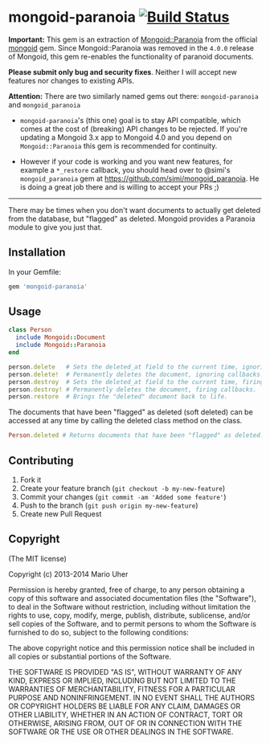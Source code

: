 # mongoid-paranoia [![Build Status](https://travis-ci.org/haihappen/mongoid-paranoia.png)](https://travis-ci.org/haihappen/mongoid-paranoia)

**Important:** This gem is an extraction of [Mongoid::Paranoia](http://mongoid.org/en/mongoid/v3/extras.html#paranoia) from the official [mongoid](http://mongoid.org) gem.
Since Mongoid::Paranoia was removed in the `4.0.0` release of Mongoid, this gem re-enables the functionality of paranoid documents.

**Please submit only bug and security fixes**. Neither I will accept new features nor changes to existing APIs.

**Attention:** There are two similarly named gems out there: `mongoid-paranoia` and `mongoid_paranoia`

* `mongoid-paranoia`'s (this one) goal is to stay API compatible, which comes at the cost of (breaking) API changes to be rejected. If you're updating a Mongoid 3.x app to Mongoid 4.0 and you depend on `Mongoid::Paranoia` this gem is recommended for continuity.

* However if your code is working and you want new features, for example a `*_restore` callback, you should head over to @simi's `mongoid_paranoia` gem at https://github.com/simi/mongoid_paranoia. He is doing a great job there and is willing to accept your PRs ;)

---

There may be times when you don't want documents to actually get deleted from the database, but "flagged" as deleted. Mongoid provides a Paranoia module to give you just that.

## Installation

In your Gemfile:

```ruby
gem 'mongoid-paranoia'
```

## Usage

```ruby
class Person
  include Mongoid::Document
  include Mongoid::Paranoia
end

person.delete   # Sets the deleted_at field to the current time, ignoring callbacks.
person.delete!  # Permanently deletes the document, ignoring callbacks.
person.destroy  # Sets the deleted_at field to the current time, firing callbacks.
person.destroy! # Permanently deletes the document, firing callbacks.
person.restore  # Brings the "deleted" document back to life.
```

The documents that have been "flagged" as deleted (soft deleted) can be accessed at any time by calling the deleted class method on the class.

```ruby
Person.deleted # Returns documents that have been "flagged" as deleted.
```

## Contributing

1. Fork it
2. Create your feature branch (`git checkout -b my-new-feature`)
3. Commit your changes (`git commit -am 'Added some feature'`)
4. Push to the branch (`git push origin my-new-feature`)
5. Create new Pull Request

## Copyright

(The MIT license)

Copyright (c) 2013-2014 Mario Uher

Permission is hereby granted, free of charge, to any person obtaining
a copy of this software and associated documentation files (the
"Software"), to deal in the Software without restriction, including
without limitation the rights to use, copy, modify, merge, publish,
distribute, sublicense, and/or sell copies of the Software, and to
permit persons to whom the Software is furnished to do so, subject to
the following conditions:

The above copyright notice and this permission notice shall be
included in all copies or substantial portions of the Software.

THE SOFTWARE IS PROVIDED "AS IS", WITHOUT WARRANTY OF ANY KIND,
EXPRESS OR IMPLIED, INCLUDING BUT NOT LIMITED TO THE WARRANTIES OF
MERCHANTABILITY, FITNESS FOR A PARTICULAR PURPOSE AND
NONINFRINGEMENT. IN NO EVENT SHALL THE AUTHORS OR COPYRIGHT HOLDERS BE
LIABLE FOR ANY CLAIM, DAMAGES OR OTHER LIABILITY, WHETHER IN AN ACTION
OF CONTRACT, TORT OR OTHERWISE, ARISING FROM, OUT OF OR IN CONNECTION
WITH THE SOFTWARE OR THE USE OR OTHER DEALINGS IN THE SOFTWARE.
